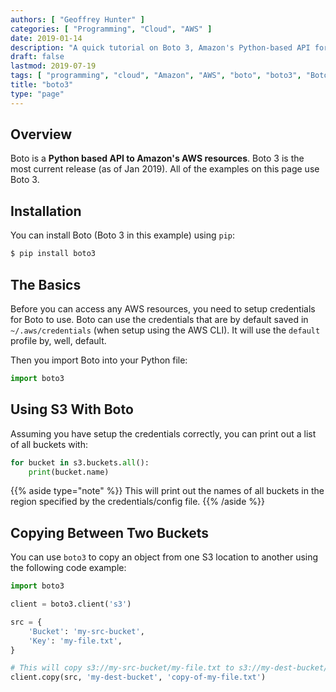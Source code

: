 ```yaml
---
authors: [ "Geoffrey Hunter" ]
categories: [ "Programming", "Cloud", "AWS" ]
date: 2019-01-14
description: "A quick tutorial on Boto 3, Amazon's Python-based API for AWS."
draft: false
lastmod: 2019-07-19
tags: [ "programming", "cloud", "Amazon", "AWS", "boto", "boto3", "Boto 3", "cloud", "Python", "API", "S3", "libraries", "copy", "bucket", "key" ]
title: "boto3"
type: "page"
---
```


## Overview

Boto is a **Python based API to Amazon's AWS resources**. Boto 3 is the most current release (as of Jan 2019). All of the examples on this page use Boto 3.

## Installation

You can install Boto (Boto 3 in this example) using `pip`:

```sh
$ pip install boto3
```

## The Basics

Before you can access any AWS resources, you need to setup credentials for Boto to use. Boto can use the credentials that are by default saved in `~/.aws/credentials` (when setup using the AWS CLI). It will use the `default` profile by, well, default.

Then you import Boto into your Python file:

```python
import boto3
```

## Using S3 With Boto

Assuming you have setup the credentials correctly, you can print out a list of all buckets with:

```python
for bucket in s3.buckets.all():
    print(bucket.name)
```

{{% aside type="note" %}}
This will print out the names of all buckets in the region specified by the credentials/config file.
{{% /aside %}}

## Copying Between Two Buckets

You can use `boto3` to copy an object from one S3 location to another using the following code example:

```python
import boto3

client = boto3.client('s3')

src = {
    'Bucket': 'my-src-bucket',
    'Key': 'my-file.txt',
}

# This will copy s3://my-src-bucket/my-file.txt to s3://my-dest-bucket/copy-of-my-file.txt
client.copy(src, 'my-dest-bucket', 'copy-of-my-file.txt')
```